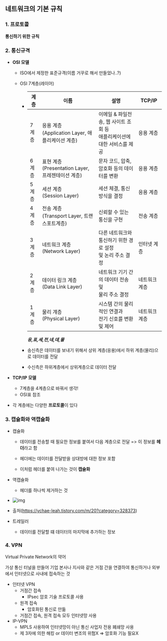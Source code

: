 ## 네트워크의 기본 규칙

### 1. 프로토콜

**통신하기 위한 규칙**

### 2. 통신규격

- **OSI 모델**

  - ISO에서 제정한 표준규격(이름 거꾸로 해서 만들었나..?)

  - OSI 7계층(레이어)

    - | 계층  | 이름                                                   | 설명                                                         | TCP/IP        |
      | ----- | ------------------------------------------------------ | ------------------------------------------------------------ | ------------- |
      | 7계층 | 응용 계층<br />(Application Layer, 애플리케이션 계층)  | 이메일 & 파일전송, 웹 사이트 조회 등 <br />애플리케이션에 대한 서비스를 제공 | 응용 계층     |
      | 6계층 | 표현 계층<br />(Presentation Layer, 프레젠테이션 계층) | 문자 코드, 압축, 암호화 등의 데이터를 변환                   | 응용 계층     |
      | 5계층 | 세션 계층<br />(Session Layer)                         | 세션 체결, 통신 방식을 결정                                  | 응용 계층     |
      | 4계층 | 전송 계층<br />(Transport Layer, 트랜스포트계층)       | 신뢰할 수 있는 통신을 구현                                   | 전송 계층     |
      | 3계층 | 네트워크 계층<br />(Network Layer)                     | 다른 네트워크와 통신하기 위한 경로 설정<br />및 논리 주소 결정 | 인터넷 계층   |
      | 2계층 | 데이터 링크 계층<br />(Data Link Layer)                | 네트워크 기기 간의 데이터 전송 및<br />물리 주소 결정        | 네트워크 계층 |
      | 1계층 | 물리 걔층<br />(Physical Layer)                        | 시스템 간의 물리적인 연결과<br />전기 신호를 변환 및 제어    | 네트워크 계층 |

      ***응,표,세,전,네,데,물***

    - 송신측은 데이터를 보내기 위해서 상위 계층(응용)에서 하위 계층(물리)으로 데이터를 전달
    - 수신측은 하위계층에서 상위계층으로 데이터 전달

- **TCP/IP 모델**

  - 7계층을 4계층으로 바꿔서 생각!
  - OSI표 참조

- 각 계층에는 다양한 **프로토콜**이 있다

### 3. 캡슐화와 역캡슐화

- 캡슐화
  - 데이터를 전송할 때 필요한 정보를 붙여서 다음 계층으로 전달 => 이 정보를 **헤더**라고 함

  - 헤더에는 데이터를 전달받을 상대방에 대한 정보 포함

  - 이처럼 헤더를 붙여 나가는 것이 **캡슐화**

    

- 역캡슐화

  - 헤더를 하나씩 제거하는 것

- ![img](https://k.kakaocdn.net/dn/bOhDdj/btquzF10dfu/WouHYOmk3m0joNhrtabAzK/img.png)

- 출처(https://ychae-leah.tistory.com/m/20?category=328373)

- 트레일러
  - 데이터를 전달할 떄 데이터의 마지막에 추가하는 정보

### 4. VPN

 Virtual Private Network의 약어

가상 통신 터널을 만들어 기업 본사나 지사와 같은 거점 간을 연결하여 통신하거나 외부에서 인터넷으로 사내에 접속하는 것

- 인터넷 VPN
  - 거점간 접속
    - IPsec 암호 기술 프로토콜 사용
  - 원격 접속
    - 암호화된 통신로 만듦
  - 거점간 접속, 원격 접속 모두 인터넷망 사용
- IP-VPN
  - MPLS 사용하여 인터넷망이 아닌 통신 사업자 전용 폐쇄망 사용
  - 제 3자에 의한 해킹 or 데이터 변조의 위험X => 암호화 기능 필요X